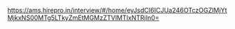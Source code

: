 
https://ams.hirepro.in/interview/#/home/eyJsdCI6ICJUa246OTczOGZlMjYtMjkxNS00MTg5LTkyZmEtMGMzZTVlMTIxNTRjIn0=
